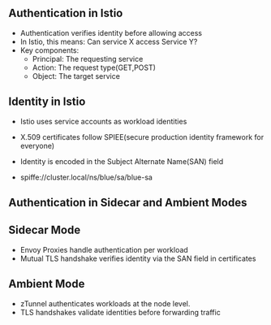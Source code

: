 
## Authentication in Istio

- Authentication verifies identity before allowing access
- In Istio, this means: Can service X access Service Y?
- Key components:
    - Principal: The requesting service
    - Action: The request type(GET,POST)
    - Object: The target service


## Identity in Istio

- Istio uses service accounts as workload identities
- X.509 certificates follow SPIEE(secure production identity framework for everyone)
- Identity is encoded in the Subject Alternate Name(SAN) field

- spiffe://cluster.local/ns/blue/sa/blue-sa


## Authentication in Sidecar and Ambient Modes

## Sidecar Mode

- Envoy Proxies handle authentication per workload
- Mutual TLS handshake verifies identity via the SAN field in certificates


## Ambient Mode

- zTunnel authenticates workloads at the node level.
- TLS handshakes validate identities before forwarding traffic

  
